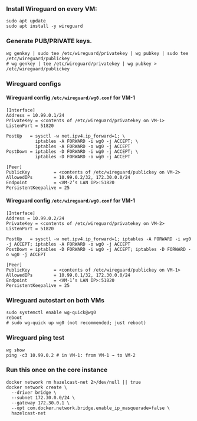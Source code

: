 ### Install Wireguard on every VM:
```
sudo apt update
sudo apt install -y wireguard
```

### Generate PUB/PRIVATE keys.
```
wg genkey | sudo tee /etc/wireguard/privatekey | wg pubkey | sudo tee /etc/wireguard/publickey
# wg genkey | tee /etc/wireguard/privatekey | wg pubkey > /etc/wireguard/publickey
```

### Wireguard configs
#### Wireguard config `/etc/wireguard/wg0.conf` for VM-1
```
[Interface]
Address = 10.99.0.1/24
PrivateKey = <contents of /etc/wireguard/privatekey on VM-1>
ListenPort = 51820

PostUp   = sysctl -w net.ipv4.ip_forward=1; \
           iptables -A FORWARD -i wg0 -j ACCEPT; \
           iptables -A FORWARD -o wg0 -j ACCEPT
PostDown = iptables -D FORWARD -i wg0 -j ACCEPT; \
           iptables -D FORWARD -o wg0 -j ACCEPT

[Peer]
PublicKey         = <contents of /etc/wireguard/publickey on VM-2>
AllowedIPs        = 10.99.0.2/32, 172.30.0.0/24
Endpoint          = <VM-2’s LAN IP>:51820
PersistentKeepalive = 25
```

#### Wireguard config `/etc/wireguard/wg0.conf` for VM-1
```
[Interface]
Address = 10.99.0.2/24
PrivateKey = <contents of /etc/wireguard/privatekey on VM-2>
ListenPort = 51820

PostUp   = sysctl -w net.ipv4.ip_forward=1; iptables -A FORWARD -i wg0 -j ACCEPT; iptables -A FORWARD -o wg0 -j ACCEPT
PostDown = iptables -D FORWARD -i wg0 -j ACCEPT; iptables -D FORWARD -o wg0 -j ACCEPT

[Peer]
PublicKey         = <contents of /etc/wireguard/publickey on VM-1>
AllowedIPs        = 10.99.0.1/32, 172.30.0.0/24
Endpoint          = <VM-1’s LAN IP>:51820
PersistentKeepalive = 25
```

### Wireguard autostart on both VMs
```
sudo systemctl enable wg-quick@wg0
reboot
# sudo wg-quick up wg0 (not recommended; just reboot)
```

### Wireguard ping test
```
wg show
ping -c3 10.99.0.2 # in VM-1: from VM-1 → to VM-2
```

### Run this once on the core instance
```
docker network rm hazelcast-net 2>/dev/null || true
docker network create \
  --driver bridge \
  --subnet 172.30.0.0/24 \
  --gateway 172.30.0.1 \
  --opt com.docker.network.bridge.enable_ip_masquerade=false \
  hazelcast-net
```